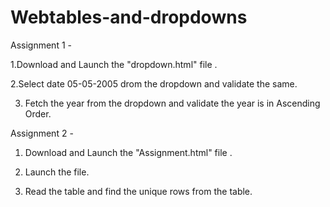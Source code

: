 # Webtables-and-dropdowns

Assignment 1 -

1.Download and Launch the "dropdown.html" file .

2.Select date 05-05-2005 drom the dropdown and validate the same.

3. Fetch the year from the dropdown and validate the year is in Ascending Order.


Assignment 2 - 

1. Download and Launch the "Assignment.html" file .

2. Launch the file.

3. Read the table and find the unique rows from the table.




